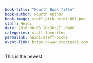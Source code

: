 ```yaml
---
book-title: "Fourth Book Title"
book-author: Fourth Author
book-image: staff-pick-heidi-001.png
staff: Heidi
date: 2016-08-03 10:30:27 -0400
categories: staff-favorites
permalink: heidi-staff-picks
event-link: https://www.storiesbk.com
---
```

This is the newest
